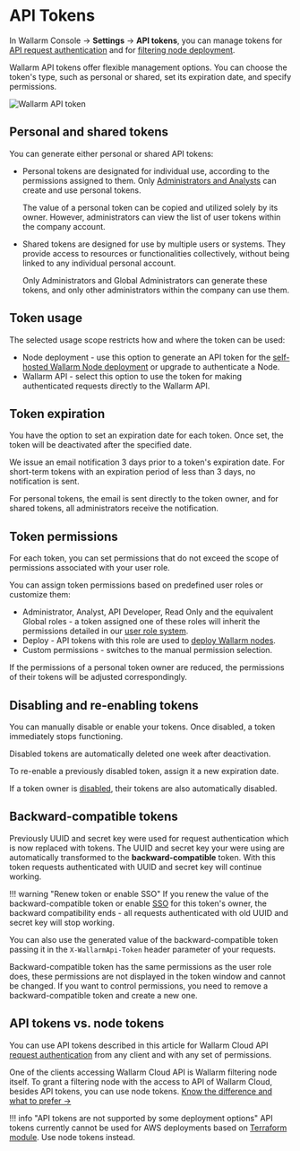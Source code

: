 [user-roles-article]:       ../../user-guides/settings/users.md#user-roles
[img-api-tokens-edit]:      ../../images/api-tokens-edit.png

# API Tokens

In Wallarm Console → **Settings** → **API tokens**, you can manage tokens for [API request authentication](../../api/overview.md) and for [filtering node deployment](../../installation/supported-deployment-options.md).

Wallarm API tokens offer flexible management options. You can choose the token's type, such as personal or shared, set its expiration date, and specify permissions.

![Wallarm API token][img-api-tokens-edit]

## Personal and shared tokens

You can generate either personal or shared API tokens:

* Personal tokens are designated for individual use, according to the permissions assigned to them. Only [Administrators and Analysts](users.md#user-roles) can create and use personal tokens.

    The value of a personal token can be copied and utilized solely by its owner. However, administrators can view the list of user tokens within the company account.
* Shared tokens are designed for use by multiple users or systems. They provide access to resources or functionalities collectively, without being linked to any individual personal account.

    Only Administrators and Global Administrators can generate these tokens, and only other administrators within the company can use them.

## Token usage

The selected usage scope restricts how and where the token can be used:

* Node deployment - use this option to generate an API token for the [self-hosted Wallarm Node deployment](../../installation/supported-deployment-options.md) or upgrade to authenticate a Node.
* Wallarm API - select this option to use the token for making authenticated requests directly to the Wallarm API.

## Token expiration

You have the option to set an expiration date for each token. Once set, the token will be deactivated after the specified date.

We issue an email notification 3 days prior to a token's expiration date. For short-term tokens with an expiration period of less than 3 days, no notification is sent.

For personal tokens, the email is sent directly to the token owner, and for shared tokens, all administrators receive the notification.

## Token permissions

For each token, you can set permissions that do not exceed the scope of permissions associated with your user role.

You can assign token permissions based on predefined user roles or customize them:

* Administrator, Analyst, API Developer, Read Only and the equivalent Global roles - a token assigned one of these roles will inherit the permissions detailed in our [user role system](users.md#user-roles).
* Deploy - API tokens with this role are used to [deploy Wallarm nodes](../../installation/supported-deployment-options.md).
* Custom permissions - switches to the manual permission selection.

If the permissions of a personal token owner are reduced, the permissions of their tokens will be adjusted correspondingly.

## Disabling and re-enabling tokens

You can manually disable or enable your tokens. Once disabled, a token immediately stops functioning.

Disabled tokens are automatically deleted one week after deactivation.

To re-enable a previously disabled token, assign it a new expiration date.

If a token owner is [disabled](../../user-guides/settings/users.md#disabling-and-deleting-users), their tokens are also automatically disabled.

## Backward-compatible tokens

Previously UUID and secret key were used for request authentication which is now replaced with tokens. The UUID and secret key your were using are automatically transformed to the **backward-compatible** token. With this token requests authenticated with UUID and secret key will continue working.

!!! warning "Renew token or enable SSO"
    If you renew the value of the backward-compatible token or enable [SSO](../../admin-en/configuration-guides/sso/intro.md) for this token's owner, the backward compatibility ends - all requests authenticated with old UUID and secret key will stop working.

You can also use the generated value of the backward-compatible token passing it in the `X-WallarmApi-Token` header parameter of your requests.

Backward-compatible token has the same permissions as the user role does, these permissions are not displayed in the token window and cannot be changed. If you want to control permissions, you need to remove a backward-compatible token and create a new one.

## API tokens vs. node tokens

You can use API tokens described in this article for Wallarm Cloud API [request authentication](../../api/overview.md) from any client and with any set of permissions.

One of the clients accessing Wallarm Cloud API is Wallarm filtering node itself. To grant a filtering node with the access to API of Wallarm Cloud, besides API tokens, you can use node tokens. [Know the difference and what to prefer →](../../user-guides/nodes/nodes.md#api-and-node-tokens-for-node-creation)

!!! info "API tokens are not supported by some deployment options"
    API tokens currently cannot be used for AWS deployments based on [Terraform module](../../installation/cloud-platforms/aws/terraform-module/overview.md). Use node tokens instead.
